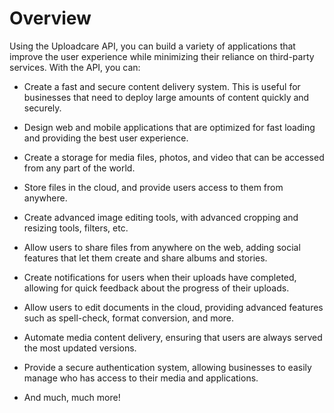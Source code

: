 # Overview

Using the Uploadcare API, you can build a variety of applications that improve the user experience while minimizing their reliance on third-party services. With the API, you can:

- Create a fast and secure content delivery system. This is useful for businesses that need to deploy large amounts of content quickly and securely.

- Design web and mobile applications that are optimized for fast loading and providing the best user experience.

- Create a storage for media files, photos, and video that can be accessed from any part of the world.

- Store files in the cloud, and provide users access to them from anywhere.

- Create advanced image editing tools, with advanced cropping and resizing tools, filters, etc.

- Allow users to share files from anywhere on the web, adding social features that let them create and share albums and stories.

- Create notifications for users when their uploads have completed, allowing for quick feedback about the progress of their uploads.

- Allow users to edit documents in the cloud, providing advanced features such as spell-check, format conversion, and more.

- Automate media content delivery, ensuring that users are always served the most updated versions.

- Provide a secure authentication system, allowing businesses to easily manage who has access to their media and applications.

- And much, much more!
